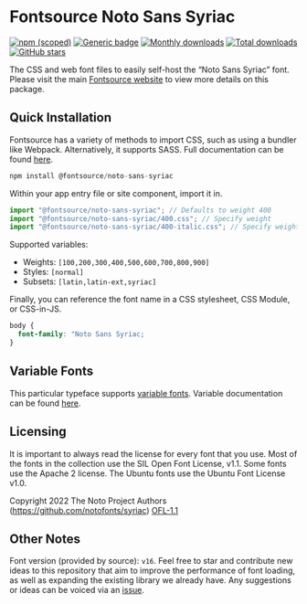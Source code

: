 # Fontsource Noto Sans Syriac

[![npm (scoped)](https://img.shields.io/npm/v/@fontsource/noto-sans-syriac?color=brightgreen)](https://www.npmjs.com/package/@fontsource/noto-sans-syriac) [![Generic badge](https://img.shields.io/badge/fontsource-passing-brightgreen)](https://github.com/fontsource/fontsource) [![Monthly downloads](https://badgen.net/npm/dm/@fontsource/noto-sans-syriac)](https://github.com/fontsource/fontsource) [![Total downloads](https://badgen.net/npm/dt/@fontsource/noto-sans-syriac)](https://github.com/fontsource/fontsource) [![GitHub stars](https://img.shields.io/github/stars/fontsource/fontsource.svg?style=social&label=Star)](https://github.com/fontsource/fontsource/stargazers)

The CSS and web font files to easily self-host the “Noto Sans Syriac” font. Please visit the main [Fontsource website](https://fontsource.org/fonts/noto-sans-syriac) to view more details on this package.

## Quick Installation

Fontsource has a variety of methods to import CSS, such as using a bundler like Webpack. Alternatively, it supports SASS. Full documentation can be found [here](https://fontsource.org/docs/introduction).

```javascript
npm install @fontsource/noto-sans-syriac
```

Within your app entry file or site component, import it in.

```javascript
import "@fontsource/noto-sans-syriac"; // Defaults to weight 400
import "@fontsource/noto-sans-syriac/400.css"; // Specify weight
import "@fontsource/noto-sans-syriac/400-italic.css"; // Specify weight and style

```

Supported variables:
- Weights: `[100,200,300,400,500,600,700,800,900]`
- Styles: `[normal]`
- Subsets: `[latin,latin-ext,syriac]`

Finally, you can reference the font name in a CSS stylesheet, CSS Module, or CSS-in-JS.

```css
body {
  font-family: "Noto Sans Syriac;
}
```

## Variable Fonts

This particular typeface supports [variable fonts](https://developer.mozilla.org/en-US/docs/Web/CSS/CSS_Fonts/Variable_Fonts_Guide).
Variable documentation can be found [here](https://fontsource.org/docs/variable-fonts).

## Licensing
It is important to always read the license for every font that you use.
Most of the fonts in the collection use the SIL Open Font License, v1.1. Some fonts use the Apache 2 license. The Ubuntu fonts use the Ubuntu Font License v1.0.

Copyright 2022 The Noto Project Authors (https://github.com/notofonts/syriac)
[OFL-1.1](http://scripts.sil.org/OFL)

## Other Notes
Font version (provided by source): `v16`.
Feel free to star and contribute new ideas to this repository that aim to improve the performance of font loading, as well as expanding the existing library we already have. Any suggestions or ideas can be voiced via an [issue](https://github.com/fontsource/fontsource/issues).